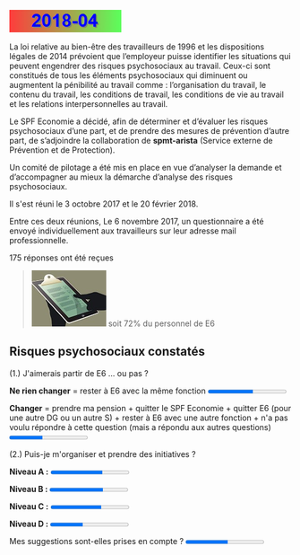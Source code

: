 <link rel='stylesheet' href='Ulysses.css'>

![](2014-08.gif)

La loi relative au bien-être des travailleurs de 1996 et les dispositions légales de 2014 prévoient que l’employeur puisse identifier les situations qui peuvent engendrer des risques psychosociaux au travail. 
Ceux-ci sont constitués de tous les éléments psychosociaux qui diminuent ou augmentent la pénibilité au travail comme : l’organisation du travail, le contenu du travail, les conditions de travail, les conditions 
de vie au travail et les relations interpersonnelles au travail.  

Le SPF Economie a décidé, afin de déterminer et d’évaluer les risques psychosociaux d’une part, et de prendre des mesures de prévention d’autre part, de s’adjoindre la collaboration de **spmt-arista** (Service externe de Prévention et de Protection).  

Un comité de pilotage a été mis en place en vue d’analyser la demande et d’accompagner au mieux la démarche d’analyse des risques psychosociaux.  

Il s'est réuni le 3 octobre 2017 et le 20 février 2018.

Entre ces deux réunions, Le 6 novembre 2017, un questionnaire a été envoyé individuellement aux travailleurs sur leur adresse 
mail professionnelle.

<p class="tagit">175 réponses ont été reçues</p>  

> ![](tx_reponse.jpg) soit 72% du personnel de E6

## Risques psychosociaux constatés

<p class="tagit">(1.) J'aimerais partir de E6 ... ou pas ?</p>  

**Ne rien changer** = rester à E6 avec la même fonction <progress value="100" max="173">

**Changer** = prendre ma pension + quitter le SPF Economie + quitter E6 (pour une autre DG ou un autre S) + rester à E6 avec une autre fonction + n'a pas voulu répondre à cette question (mais a répondu aux autres questions) <progress value="73" max="173">

<div style="page-break-after: always;"></div>

<p class="tagit">(2.) Puis-je m'organiser et prendre des initiatives ?</p>  

**Niveau A :** <progress value="1.99" max="3">

**Niveau B :** <progress value="2.05" max="3">

**Niveau C :** <progress value="1.93" max="3">

**Niveau D :** <progress value="1.25" max="3">

Mes suggestions sont-elles prises en compte ?  <progress value="54" max="100">
